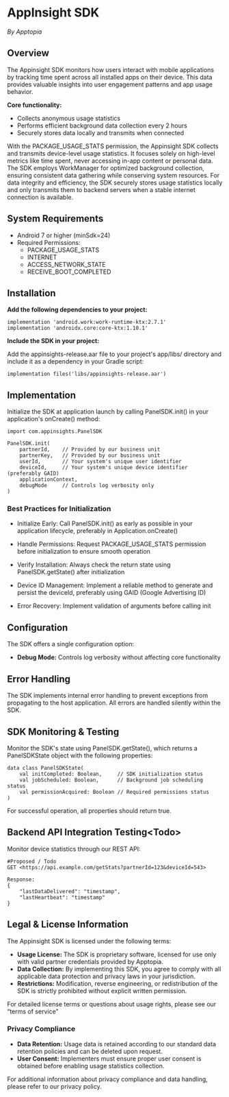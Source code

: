 # **AppInsight SDK** 
*By Apptopia*

## **Overview**

The Appinsight SDK monitors how users interact with mobile applications by tracking time spent across all installed apps on their device. This data provides valuable insights into user engagement patterns and app usage behavior.

**Core functionality:**

* Collects anonymous usage statistics 
* Performs efficient background data collection every 2 hours  
* Securely stores data locally and transmits when connected

With the PACKAGE\_USAGE\_STATS permission, the Appinsight SDK collects and transmits device-level usage statistics. It focuses solely on high-level metrics like time spent, never accessing in-app content or personal data. The SDK employs WorkManager for optimized background collection, ensuring consistent data gathering while conserving system resources. For data integrity and efficiency, the SDK securely stores usage statistics locally and only transmits them to backend servers when a stable internet connection is available.

## **System Requirements**

* Android 7 or higher (minSdk=24)  
* Required Permissions:  
  * PACKAGE\_USAGE\_STATS  
  * INTERNET  
  * ACCESS\_NETWORK\_STATE
  * RECEIVE\_BOOT\_COMPLETED

## **Installation**

**Add the following dependencies to your project:**

```
implementation 'android.work:work-runtime-ktx:2.7.1'
implementation 'androidx.core:core-ktx:1.10.1'

```

**Include the SDK in your project:**

Add the appinsights-release.aar file to your project's app/libs/ directory and include it as a dependency in your Gradle script:

```
implementation files('libs/appinsights-release.aar')

```

## **Implementation**

Initialize the SDK at application launch by calling PanelSDK.init() in your application's onCreate() method:

```
import com.appinsights.PanelSDK

PanelSDK.init(
    partnerId,    // Provided by our business unit
    partnerKey,   // Provided by our business unit
    userId,       // Your system's unique user identifier
    deviceId,     // Your system's unique device identifier (preferably GAID)
    applicationContext,
    debugMode     // Controls log verbosity only
)

```

### **Best Practices for Initialization**

* Initialize Early: Call PanelSDK.init() as early as possible in your application lifecycle, preferably in Application.onCreate()

* Handle Permissions: Request PACKAGE\_USAGE\_STATS permission before initialization to ensure smooth operation

* Verify Installation: Always check the return state using PanelSDK.getState() after initialization

* Device ID Management: Implement a reliable method to generate and persist the deviceId, preferably using GAID (Google Advertising ID)

* Error Recovery: Implement validation of arguments before calling init  


## **Configuration**

The SDK offers a single configuration option:

* **Debug Mode:** Controls log verbosity without affecting core functionality

## **Error Handling**

The SDK implements internal error handling to prevent exceptions from propagating to the host application. All errors are handled silently within the SDK.

## **SDK Monitoring & Testing**

Monitor the SDK's state using PanelSDK.getState(), which returns a PanelSDKState object with the following properties:

```
data class PanelSDKState(
    val initCompleted: Boolean,     // SDK initialization status
    val jobScheduled: Boolean,      // Background job scheduling status
    val permissionAcquired: Boolean // Required permissions status
)

```

For successful operation, all properties should return true.

## **Backend API Integration Testing\<Todo\>**

Monitor device statistics through our REST API:

```
#Proposed / Todo 
GET <https://api.example.com/getStats?partnerId=123&deviceId=543>

Response:
{
    "lastDataDelivered": "timestamp",
    "lastHeartbeat": "timestamp"
}
```

## **Legal & License Information**

The Appinsight SDK is licensed under the following terms:

* **Usage License:** The SDK is proprietary software, licensed for use only with valid partner credentials provided by Apptopia.  
* **Data Collection:** By implementing this SDK, you agree to comply with all applicable data protection and privacy laws in your jurisdiction.  
* **Restrictions:** Modification, reverse engineering, or redistribution of the SDK is strictly prohibited without explicit written permission.

For detailed license terms or questions about usage rights, please see our “terms of service”

### **Privacy Compliance**

* **Data Retention:** Usage data is retained according to our standard data retention policies and can be deleted upon request.  
* **User Consent:** Implementers must ensure proper user consent is obtained before enabling usage statistics collection.

For additional information about privacy compliance and data handling, please refer to our privacy policy.

